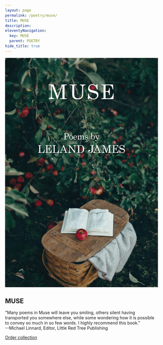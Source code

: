 ```yaml
---
layout: page
permalink: /poetry/muse/
title: MUSE
description: 
eleventyNavigation:
  key: MUSE
  parent: POETRY
hide_title: true
---
```


<div class="container">
  <div class="image-container">
    <img src="/assets/img/muse.jpg" alt="Muse cover">
  </div>
  <div class="text-container">
    <h2>MUSE</h2>
    <p>"Many poems in Muse will leave you smiling, others silent having transported you somewhere else, while some wondering how it is possible to convey so much in so few words. I highly recommend this book." <br>
    --Michael Linnard, Editor, Little Red Tree Publishing</p>
    <p><a href="https://www.amazon.com/Muse-Leland-James/dp/194922919X">Order collection</a></p>
  </div>
</div>